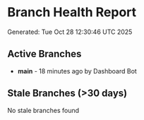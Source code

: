 # Branch Health Report
Generated: Tue Oct 28 12:30:46 UTC 2025

## Active Branches
- **main** - 18 minutes ago by Dashboard Bot

## Stale Branches (>30 days)
No stale branches found
